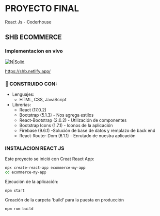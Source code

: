 # PROYECTO FINAL

React Js - Coderhouse

## SHB ECOMMERCE

### Implementacion en vivo

[![N|Solid](https://res.cloudinary.com/dbt8209co/image/upload/c_scale,h_90,w_115/v1639698978/Second%20Hand%20Brand/SHB-logo_l73qmj.png)](https://shb.netlify.app/)

https://shb.netlify.app/

### 🚧 CONSTRUIDO CON:

- Lenguajes:
  - HTML, CSS, JavaScript
- Librerias:
  - React (17.0.2)
  - Bootstrap (5.1.3) - Nos agrega estilos
  - React-Bootstrap (2.0.2) - Utilización de componentes
  - Bootstrap Icons (1.7.1) - Iconos de la aplicación
  - Firebase (9.6.1) -Solución de base de datos y remplazo de back end
  - React-Router-Dom (6.1.1) - Enrutado de nuestra aplicación

### INSTALACION REACT JS

Este proyecto se inició con Creat React App:

```sh
npx create-react-app ecommerce-my-app
cd ecommerce-my-app
```

Ejecución de la aplicación:

```sh
npm start
```

Creación de la carpeta 'build' para la puesta en producción

```sh
npm run build
```
